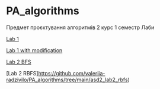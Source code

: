 # PA_algorithms
Предмет проєктування алгоритмів 2 курс 1 семестр
Лаби

[Lab 1](https://github.com/valeriia-radzivilo/PA_algorithms/tree/main/algorithm_lab1_mod)

[Lab 1 with modification](https://github.com/valeriia-radzivilo/PA_algorithms/tree/main/algorithm_lab1_mod)

[Lab 2 BFS](https://github.com/valeriia-radzivilo/PA_algorithms/tree/main/asd2_lab2)

[Lab 2 RBFS]https://github.com/valeriia-radzivilo/PA_algorithms/tree/main/asd2_lab2_rbfs)
